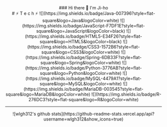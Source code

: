 <div align=center>### Hi there 👋 I'm Ji-ho</div>

<div align=center>
# ⚡ T e c h ⚡
![](https://img.shields.io/badge/Java-007396?style=flat-square&logo=Java&logoColor=white) ![](https://img.shields.io/badge/JavaScript-F7DF1E?style=flat-square&logo=JavaScript&logoColor=black) ![](https://img.shields.io/badge/HTML5-E34F26?style=flat-square&logo=HTML5&logoColor=black) ![](https://img.shields.io/badge/CSS3-1572B6?style=flat-square&logo=CSS3&logoColor=white) ![](https://img.shields.io/badge/Spring-6DB33F?style=flat-square&logo=Spring&logoColor=white) ![](https://img.shields.io/badge/Python-3776AB?style=flat-square&logo=Python&logoColor=white) ![](https://img.shields.io/badge/MySQL-4479A1?style=flat-square&logo=MySQL&logoColor=white) ![](https://img.shields.io/badge/MariaDB-003545?style=flat-square&logo=MariaDB&logoColor=white) ![](https://img.shields.io/badge/R-276DC3?style=flat-square&logo=R&logoColor=white)
<hr>
![wlgh312's github stats](https://github-readme-stats.vercel.app/api?username=wlgh312&show_icons=true)
</div>
<!--
**wlgh312/wlgh312** is a ✨ _special_ ✨ repository because its `README.md` (this file) appears on your GitHub profile.

Here are some ideas to get you started:

- 🔭 I’m currently working on ...
- 🌱 I’m currently learning ...
- 👯 I’m looking to collaborate on ...
- 🤔 I’m looking for help with ...
- 💬 Ask me about ...
- 📫 How to reach me: ...
- 😄 Pronouns: ...
- ⚡ Fun fact: ...
-->
